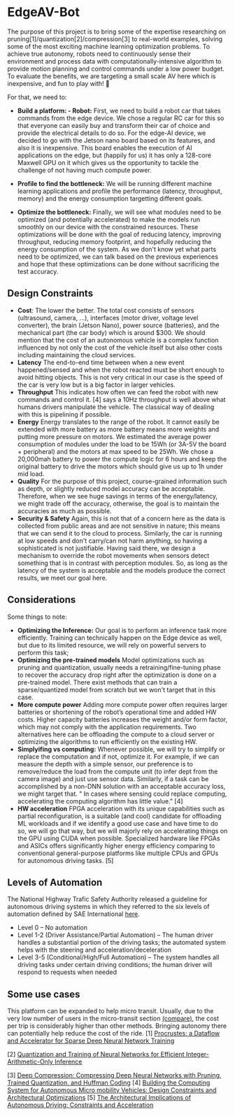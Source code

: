 # EdgeAV-Bot

The purpose of this project is to bring some of the expertise researching on pruning[1]/quantization[2]/compression[3] to real-world examples, solving some of the most exciting machine learning optimization problems.
To achieve true autonomy, robots need to continuously sense their environment and process data with computationally-intensive algorithm to provide motion planning and control commands under a low power budget.
To evaluate the benefits, we are targeting a small scale AV here which is inexpensive, and fun to play with! 🚗

For that, we need to:

- **Build a platform: - Robot:**
First, we need to build a robot car that takes commands from the edge device. We chose a regular RC car for this so that everyone can easily buy and transform their car of choice and provide the electrical details to do so. For the edge-AI device, we decided to go with the Jetson nano board based on its features, and also it is inexpensive. This board enables the execution of AI applications on the edge, but (happily for us) it has only a 128-core Maxwell GPU on it which gives us the opportunity to tackle the challenge of not having much compute power.

- **Profile to find the bottleneck:**
We will be running different machine learning applications and profile the performance (latency, throughput, memory) and the energy consumption targetting different goals.

- **Optimize the bottleneck:**
Finally, we will see what modules need to be optimized (and potentially accelerated) to make the models run smoothly on our device with the constrained resources.
These optimizations will be done with the goal of reducing latency, improving throughput, reducing memory footprint, and hopefully reducing the energy consumption of the system. As we don't know yet what parts need to be optimized, we can talk based on the previous experiences and hope that these optimizations can be done without sacrificing the test accuracy.

## Design Constraints

- **Cost**: The lower the better. The total cost consists of sensors (ultrasound, camera, ...), interfaces (motor driver, voltage level converter), the brain (Jetson Nano), power source (batteries), and the mechanical part (the car body) which is around $300.
We should mention that the cost of an autonomous vehicle is a complex function influenced by not only the cost of the vehicle itself but also other costs including maintaining the cloud services.
- **Latency** The end-to-end time between when a new event happened/sensed and when the robot reacted must be short enough to avoid hitting objects. This is not very critical in our case is the speed of the car is very low but is a big factor in larger vehicles.
- **Throughput** This indicates how often we can feed the robot with new commands and control it. [4] says a 10Hz throughput is well above what humans drivers manipulate the vehicle. The classical way of dealing with this is pipelining if possible.
- **Energy** Energy translates to the range of the robot. It cannot easily be extended with more battery as more battery means more weights and putting more pressure on motors. We estimated the average power consumption of modules under the load to be 15Wh (or 3A-5V the board + peripheral) and the motors at max speed to be 25Wh. We chose a 20,000mah battery to power the compute logic for 6 hours and keep the original battery to drive the motors which should give us up to 1h under mid load.
- **Quality** For the purpose of this project, course-grained information such as depth, or slightly reduced model accuracy can be acceptable. Therefore, when we see huge savings in terms of the energy/latency, we might trade off the accuracy, otherwise, the goal is to maintain the accuracies as much as possible.
- **Security & Safety** Again, this is not that of a concern here as the data is collected from public areas and are not sensitive in nature; this means that we can send it to the cloud to process. 
Similarly, the car is running at low speeds and don't carry/can not harm anything, so having a sophisticated is not justifiable.
Having said there, we design a mechanism to override the robot movements when sensors detect something that is in contrast with perception modules. So, as long as the latency of the system is acceptable and the models produce the correct results, we meet our goal here.

## Considerations

Some things to note:
- **Optimizing the Inference:** Our goal is to perform an inference task more efficiently. Training can technically happen on the Edge device as well, but due to its limited resource, we will rely on powerful servers to perform this task;
- **Optimizing the pre-trained models** Model optimizations such as pruning and quantization, usually needs a retraining/fine-tuning phase to recover the accuracy drop right after the optimization is done on a pre-trained model. There exist methods that can train a sparse/quantized model from scratch but we won't target that in this case.
- **More compute power** Adding more compute power often requires larger batteries or shortening of the robot’s operational time and added HW costs. Higher capacity batteries increases the weight and/or form factor, which may not comply with the application requirements. Two alternatives here can be offloading the compute to a cloud server or optimizing the algorithms to run efficiently on the existing HW.
- **Simplyifing vs computing:** Whenever possible, we will try to simplify or replace the computation and if not, optimize it. For example, if we can measure the depth with a simple sensor, our preference is to remove/reduce the load from the compute unit (to infer dept from the camera image) and just use sensor data. Similarly, if a task can be accomplished by a non-DNN solution with an acceptable accuracy loss, we might target that. " In cases where sensing could replace computing, accelerating the computing algorithm has little value." [4]
- **HW acceleration** FPGA acceleration with its unique capabilities such as partial reconfiguration, is a suitable (and cool) candidate for offloading ML workloads and if we identify a good use case and have time to do so, we will go that way, but we will majorly rely on accelerating things on the GPU using CUDA when possible. Specialized hardware like FPGAs and ASICs offers significantly higher energy efficiency comparing to conventional general-purpose platforms like multiple CPUs and GPUs for autonomous driving tasks. [5]

## Levels of Automation
The National Highway Trafic Safety Authority released a guideline for autonomous driving systems in which they referred to the six levels of automation defined by SAE International [here](https://saemobilus.sae.org/content/j3016_201806).
- Level 0 – No automation
- Level 1-2 (Driver Assistance/Partial Automation) – The human driver handles a substantial portion of the driving tasks; the automated system helps with the steering and acceleration/deceleration
- Level 3-5 (Conditional/High/Full Automation) – The system handles all driving tasks under certain driving conditions; the human driver will respond to requests when needed

## Some use cases

This platform can be expanded to help micro transit. Usually, due to the very low number of users in the micro-transit section [(compare)](https://transitforwardri.com/pdf/Strategy%20Paper%2015%20First%20Mile%20Last%20Mile.pdf), the cost per trip is considerably higher than other methods. Bringing autonomy there can potentially help reduce the cost of the ride.
[1] [Procrustes: a Dataflow and Accelerator for Sparse Deep Neural Network Training](https://arxiv.org/abs/2009.10976)

[2] [Quantization and Training of Neural Networks for Efficient Integer-Arithmetic-Only Inference](https://openaccess.thecvf.com/content_cvpr_2018/papers/Jacob_Quantization_and_Training_CVPR_2018_paper.pdf)

[3] [Deep Compression: Compressing Deep Neural Networks with Pruning, Trained Quantization, and Huffman Coding](https://arxiv.org/abs/1510.00149)
[4] [Building the Computing System for Autonomous Micro mobility Vehicles: Design Constraints and Architectural Optimizations](https://www.microarch.org/micro53/papers/738300b067.pdf)
[5] [The Architectural Implications of Autonomous Driving: Constraints and Acceleration](https://web.eecs.umich.edu/~shihclin/papers/AutonomousCar-ASPLOS18.pdf)
